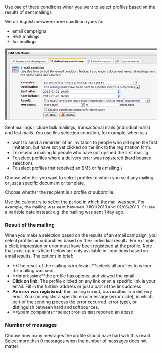 Use one of these conditions when you want to select profiles based on
the results of sent mailings

We distinguish between three condition types for

-   email campaigns
-   SMS mailings
-   fax mailings

![](../images/EN-condition-emailresults.png)

Sent mailings include bulk mailings, transactional mails (individual
mails) and test mails. You use this selection condition, for example,
when you

-   want to send a reminder of an invitation to people who did open the
    first invitation, but have not yet clicked on the link to the
    registration form.
-   To resend a mailing to people who have not opened the first mailing.
-   To select profiles where a delivery error was registered (hard
    bounce selection).
-   To select profiles that received an SMS or fax mailing.\

Choose whether you want to select profiles to whom you sent any mailing,
or just a specific document or template.

Choose whether the recipient is a profile or subprofile.

Use the calendars to select the period in which the mail was sent. For
example, the mailing was sent between 01/01/2013 and 01/05/2013. Or use
a variable date instead: e.g. the mailing was sent 1 day ago.

### Result of the mailing

When you make a selection based on the results of an email campaign, you
select profiles or subprofiles based on their individual results. For
example, a click, impression or error must have been registered at the
profile. Note that most options listed below are only available in
conditions based on email results. The options in brief:

-   **The result of the mailing is irrelevant:**selects all profiles to
    whom the mailing was sent.
-   **Impression:**the profile has opened and viewed the email
-   **Click on link:** The profile clicked on any link or on a specific
    link in your email. Fill in the full link address or just a part of
    the link address
-   **An error was registered:** the mailing is sent, but resulted in a
    delivery error. You can register a specific error message (error
    code), in which part of the sending process the error occurred
    (error type), or distinguish between hard and softbounces.
-   **Spam complaints:**select profiles that reported an abuse

### Number of messages

Choose how many messages the profile should have had with this result.
Select more than 0 messages when the number of messages does not matter.
